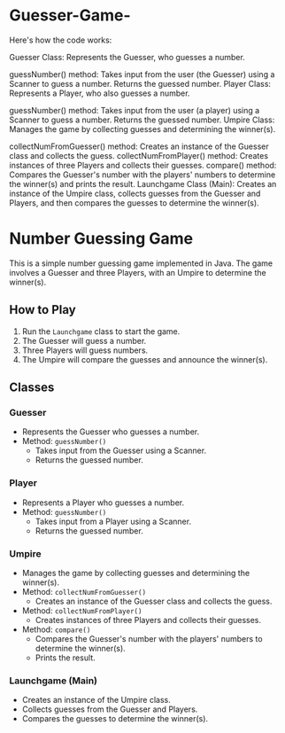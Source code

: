 # Guesser-Game-
Here's how the code works:

Guesser Class: Represents the Guesser, who guesses a number.

guessNumber() method: Takes input from the user (the Guesser) using a Scanner to guess a number. Returns the guessed number.
Player Class: Represents a Player, who also guesses a number.

guessNumber() method: Takes input from the user (a player) using a Scanner to guess a number. Returns the guessed number.
Umpire Class: Manages the game by collecting guesses and determining the winner(s).

collectNumFromGuesser() method: Creates an instance of the Guesser class and collects the guess.
collectNumFromPlayer() method: Creates instances of three Players and collects their guesses.
compare() method: Compares the Guesser's number with the players' numbers to determine the winner(s) and prints the result.
Launchgame Class (Main): Creates an instance of the Umpire class, collects guesses from the Guesser and Players, and then compares the guesses to determine the winner(s).

# Number Guessing Game

This is a simple number guessing game implemented in Java. The game involves a Guesser and three Players, with an Umpire to determine the winner(s).

## How to Play

1. Run the `Launchgame` class to start the game.
2. The Guesser will guess a number.
3. Three Players will guess numbers.
4. The Umpire will compare the guesses and announce the winner(s).

## Classes

### Guesser

- Represents the Guesser who guesses a number.
- Method: `guessNumber()`
  - Takes input from the Guesser using a Scanner.
  - Returns the guessed number.

### Player

- Represents a Player who guesses a number.
- Method: `guessNumber()`
  - Takes input from a Player using a Scanner.
  - Returns the guessed number.

### Umpire

- Manages the game by collecting guesses and determining the winner(s).
- Method: `collectNumFromGuesser()`
  - Creates an instance of the Guesser class and collects the guess.
- Method: `collectNumFromPlayer()`
  - Creates instances of three Players and collects their guesses.
- Method: `compare()`
  - Compares the Guesser's number with the players' numbers to determine the winner(s).
  - Prints the result.

### Launchgame (Main)

- Creates an instance of the Umpire class.
- Collects guesses from the Guesser and Players.
- Compares the guesses to determine the winner(s).

